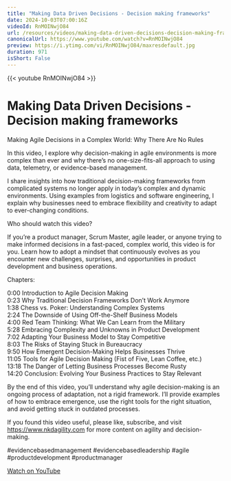 ```yaml
---
title: "Making Data Driven Decisions - Decision making frameworks"
date: 2024-10-03T07:00:16Z
videoId: RnMOINwjO84
url: /resources/videos/making-data-driven-decisions-decision-making-frameworks
canonicalUrl: https://www.youtube.com/watch?v=RnMOINwjO84
preview: https://i.ytimg.com/vi/RnMOINwjO84/maxresdefault.jpg
duration: 971
isShort: False
---
```


{{< youtube RnMOINwjO84 >}}

# Making Data Driven Decisions - Decision making frameworks

Making Agile Decisions in a Complex World: Why There Are No Rules

In this video, I explore why decision-making in agile environments is more complex than ever and why there’s no one-size-fits-all approach to using data, telemetry, or evidence-based management.

I share insights into how traditional decision-making frameworks from complicated systems no longer apply in today’s complex and dynamic environments. Using examples from logistics and software engineering, I explain why businesses need to embrace flexibility and creativity to adapt to ever-changing conditions.

Who should watch this video?

If you’re a product manager, Scrum Master, agile leader, or anyone trying to make informed decisions in a fast-paced, complex world, this video is for you. Learn how to adopt a mindset that continuously evolves as you encounter new challenges, surprises, and opportunities in product development and business operations.

Chapters:

0:00 Introduction to Agile Decision Making  
0:23 Why Traditional Decision Frameworks Don’t Work Anymore  
1:38 Chess vs. Poker: Understanding Complex Systems  
2:24 The Downside of Using Off-the-Shelf Business Models  
4:00 Red Team Thinking: What We Can Learn from the Military  
5:28 Embracing Complexity and Unknowns in Product Development  
7:02 Adapting Your Business Model to Stay Competitive  
8:03 The Risks of Staying Stuck in Bureaucracy  
9:50 How Emergent Decision-Making Helps Businesses Thrive  
11:05 Tools for Agile Decision Making (Fist of Five, Lean Coffee, etc.)  
13:18 The Danger of Letting Business Processes Become Rusty  
14:20 Conclusion: Evolving Your Business Practices to Stay Relevant

By the end of this video, you’ll understand why agile decision-making is an ongoing process of adaptation, not a rigid framework. I’ll provide examples of how to embrace emergence, use the right tools for the right situation, and avoid getting stuck in outdated processes.

If you found this video useful, please like, subscribe, and visit https://www.nkdagility.com for more content on agility and decision-making.

#evidencebasedmanagement #evidencebasedleadership #agile #productdevelopment #productmanager

[Watch on YouTube](https://www.youtube.com/watch?v=RnMOINwjO84)
